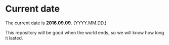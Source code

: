 # Current date

The current date is **2016.09.09.** (YYYY.MM.DD.)

This repository will be good when the world ends, so we will know how long it lasted.